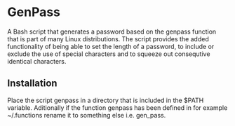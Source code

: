# GenPass
A Bash script that generates a password based on the genpass function that is part of many Linux distributions. The script provides the added functionality of being able to set the length of a password, to include or exclude the use of special characters and to squeeze out consequtive identical characters.
 
 ## Installation
 Place the script genpass in a directory that is included in the $PATH variable. Aditionally if the function genpass has been defined in for example ~/.functions rename it to something else i.e. gen_pass.
